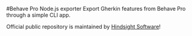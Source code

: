 #Behave Pro Node.js exporter
Export Gherkin features from Behave Pro through a simple CLI app.


Official public repository is maintained by [Hindsight Software](https://github.com/hindsightsoftware/behave-pro-js)!
